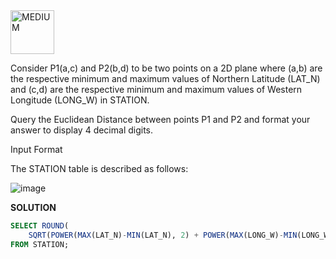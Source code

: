 <img src="https://img.shields.io/badge/MEDIUM-orange" alt="MEDIUM" width="70">

Consider P1(a,c) and P2(b,d) to be two points on a 2D plane where (a,b) are the respective minimum and maximum values of Northern Latitude (LAT_N) and (c,d) are the respective minimum and maximum values of Western Longitude (LONG_W) in STATION.

Query the Euclidean Distance between points P1 and P2 and format your answer to display 4 decimal digits.

Input Format

The STATION table is described as follows:

![image](https://github.com/user-attachments/assets/755292eb-388a-4907-a199-2e3e4c5b818e)

**SOLUTION**

```sql
SELECT ROUND(
    SQRT(POWER(MAX(LAT_N)-MIN(LAT_N), 2) + POWER(MAX(LONG_W)-MIN(LONG_W),               2)),4)AS EUCLIDEAN_DIST
FROM STATION;
```
